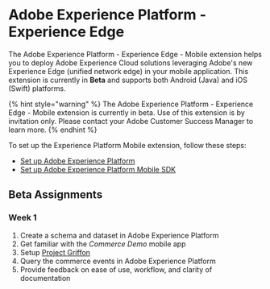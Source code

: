 # Adobe Experience Platform - Experience Edge

The Adobe Experience Platform - Experience Edge - Mobile extension helps you to deploy Adobe Experience Cloud solutions leveraging Adobe's new Experience Edge \(unified network edge\) in your mobile application. This extension is currently in **Beta** and supports both Android \(Java\) and iOS \(Swift\) platforms.

{% hint style="warning" %}
The Adobe Experience Platform - Experience Edge - Mobile extension is currently in beta. Use of this extension is by invitation only. Please contact your Adobe Customer Success Manager to learn more.
{% endhint %}

To set up the Experience Platform Mobile extension, follow these steps:

* [Set up Adobe Experience Platform](experience-platform-setup.md)
* [Set up Adobe Experience Platform Mobile SDK](set-up-the-sdk.md)

## Beta Assignments

### Week 1

1. Create a schema and dataset in Adobe Experience Platform
2. Get familiar with the _Commerce Demo_ mobile app
3. Setup [Project Griffon](../project-griffon/)
4. Query the commerce events in Adobe Experience Platform
5. Provide feedback on ease of use, workflow, and clarity of documentation


